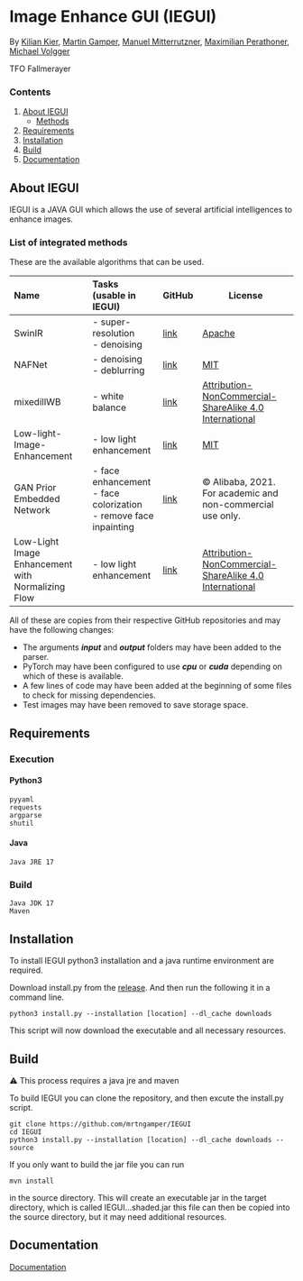 

# Image Enhance GUI (IEGUI)

By [Kilian Kier](https://github.com/kilian-kier), [Martin Gamper](https://github.com/mrtngamper), [Manuel Mitterrutzner](https://github.com/TubaComic), [Maximilian Perathoner](https://github.com/Maxnboy), [Michael Volgger](https://github.com/michaelV04)

TFO Fallmerayer



### Contents
1. [About IEGUI](#about-iegui)
    - [Methods](#list-of-integrated-methods)
2. [Requirements](#requirements)
3. [Installation](#installation)
4. [Build](#build)
5. [Documentation](#documentation)


## About IEGUI

IEGUI is a JAVA GUI which allows the use of several artificial intelligences
to enhance images.
### List of integrated methods
These are the available algorithms that can be used.
<div class="heatMap">

| Name                                               | Tasks (usable in IEGUI)                                                      | GitHub                                                                       | License                                                                                          |
|:---------------------------------------------------|:-----------------------------------------------------------------------------|:-----------------------------------------------------------------------------|--------------------------------------------------------------------------------------------------|
| SwinIR                                             | - super-resolution<br/> - denoising                                          | [link](https://github.com/JingyunLiang/SwinIR)                               | [Apache](./EnhanceMethod/SwinIR/LICENSE)                                                         |  
| NAFNet                                             | - denoising<br/> - deblurring                                                | [link](https://github.com/megvii-research/NAFNet)                            | [MIT](./EnhanceMethod/NAFNet/LICENSE)                                                            |   
| mixedillWB                                         | - white balance                                                              | [link](https://github.com/yanxiang-wang/mixedillWB)                          | [Attribution-NonCommercial-ShareAlike 4.0 International](./EnhanceMethod/mixedillWB2/LICENSE.md) |  
| Low-light-Image-Enhancement                        | - low light enhancement                                                      | [link](https://github.com/pvnieo/Low-light-Image-Enhancement)                | [MIT](./EnhanceMethod/Low-light-Image-Enhancement/LICENSE)                                       | 
| GAN Prior Embedded Network                         | - face enhancement <br/> - face colorization <br/> - remove face inpainting  | [link](https://github.com/yangxy/GPEN)                                       | © Alibaba, 2021. For academic and non-commercial use only.                                       |
| Low-Light Image Enhancement with Normalizing Flow  | - low light enhancement                                                      | [link](https://github.com/wyf0912/LLFlow)                                    | [Attribution-NonCommercial-ShareAlike 4.0 International](./EnhanceMethod/LLFlow/LICENSE)         |

</div>
All of these are copies from their respective GitHub 
repositories and may have the following changes:

- The arguments __*input*__ and __*output*__ folders may have been added to the parser.
- PyTorch may have been configured to use __*cpu*__ or __*cuda*__ depending on which of these is available.
- A few lines of code may have been added at the beginning of some files to check for missing dependencies.
- Test images may have been removed to save storage space.


## Requirements

### Execution

#### Python3
```
pyyaml
requests
argparse
shutil
```

#### Java
```
Java JRE 17
```

### Build

```
Java JDK 17
Maven
```

## Installation
To install IEGUI
python3 installation 
and a java runtime environment are required.


Download install.py from the [release](https://github.com/mrtngamper/IEGUI/releases/tag/v0.1). And then run the following
it in a command line.

```
python3 install.py --installation [location] --dl_cache downloads  
```

This script will now download the executable and all necessary resources.

## Build
:warning: This process requires a java jre and maven

To build IEGUI you can clone the repository, and then excute the install.py script.

```
git clone https://github.com/mrtngamper/IEGUI
cd IEGUI
python3 install.py --installation [location] --dl_cache downloads --source
```

If you only want to build the jar file you can run

```
mvn install
```


in the source directory.
This will create an executable jar in the target directory, which is called IEGUI...shaded.jar
this file can then be copied into the source directory, but it may need additional resources.



## Documentation
[Documentation](Documentation/README.md)

